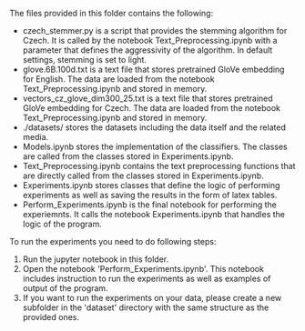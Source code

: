 The files provided in this folder contains the following:
- czech_stemmer.py is a script that provides the stemming algorithm for Czech. It is called by the notebook Text_Preprocessing.ipynb with a parameter that defines the aggressivity of the algorithm. In default settings, stemming is set to light.
- glove.6B.100d.txt is a text file that stores pretrained GloVe embedding for English. The data are loaded from the notebook Text_Preprocessing.ipynb and stored in memory.
- vectors_cz_glove_dim300_25.txt is a text file that stores pretrained GloVe embedding for Czech. The data are loaded from the notebook Text_Preprocessing.ipynb and stored in memory.
- ./datasets/ stores the datasets including the data itself and the related media.
- Models.ipynb stores the implementation of the classifiers. The classes are called from the classes stored in Experiments.ipynb.
- Text_Preprocessing.ipynb contains the text preprocessing functions that are directly called from the classes stored in Experiments.ipynb.
- Experiments.ipynb stores classes that define the logic of performing experiments as well as saving the results in the form of latex tables.
- Perform_Experiments.ipynb is the final notebook for performing the experiemnts. It calls the notebook Experiments.ipynb that handles the logic of the program.



To run the experiments you need to do following steps:

1. Run the jupyter notebook in this folder.
2. Open the notebook 'Perform_Experiments.ipynb'. This notebook includes instruction to run the experiments as well as examples of output of the program.  
3. If you want to run the experiments on your data, please create a new subfolder in the 'dataset' directory with the same structure as the provided ones.


